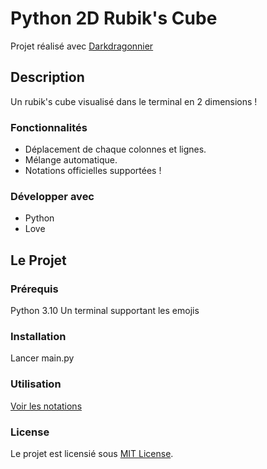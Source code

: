 # Python 2D Rubik's Cube

Projet réalisé avec [Darkdragonnier](https://github.com/fmaret) 

## Description

Un rubik's cube visualisé dans le terminal en 2 dimensions !

### Fonctionnalités

- Déplacement de chaque colonnes et lignes.
- Mélange automatique.
- Notations officielles supportées !

### Développer avec

- Python
- Love

## Le Projet

### Prérequis

Python 3.10
Un terminal supportant les emojis

### Installation

Lancer main.py

### Utilisation

[Voir les notations](https://jperm.net/3x3/moves)

### License

Le projet est licensié sous [MIT License](LICENSE.md).